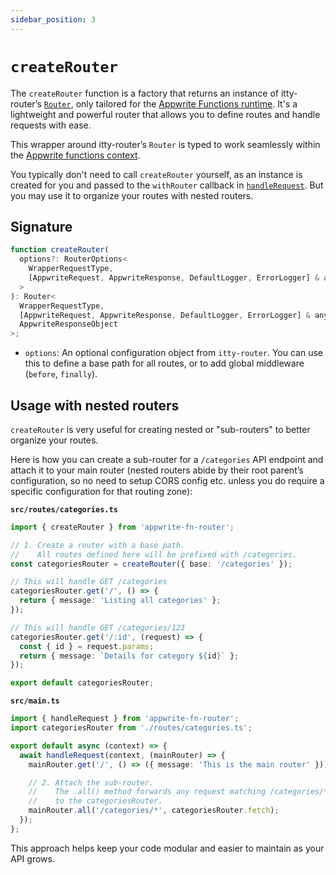 ```yaml
---
sidebar_position: 3
---
```


# `createRouter`

The `createRouter` function is a factory that returns an instance of itty-router’s [`Router`](https://itty.dev/itty-router/routers/), only tailored for the [Appwrite Functions runtime](https://appwrite.io/products/functions). It's a lightweight and powerful router that allows you to define routes and handle requests with ease.

This wrapper around itty-router’s `Router` is typed to work seamlessly within the [Appwrite functions context](https://appwrite.io/docs/products/functions/develop#context-object).

You typically don't need to call `createRouter` yourself, as an instance is created for you and passed to the `withRouter` callback in [`handleRequest`](./handleRequest.md). But you may use it to organize your routes with nested routers.

## Signature

```typescript
function createRouter(
  options?: RouterOptions<
    WrapperRequestType,
    [AppwriteRequest, AppwriteResponse, DefaultLogger, ErrorLogger] & any[]
  >
): Router<
  WrapperRequestType,
  [AppwriteRequest, AppwriteResponse, DefaultLogger, ErrorLogger] & any[],
  AppwriteResponseObject
>;
```

- `options`: An optional configuration object from `itty-router`. You can use this to define a base path for all routes, or to add global middleware (`before`, `finally`).

## Usage with nested routers

`createRouter` is very useful for creating nested or "sub-routers" to better organize your routes.

Here is how you can create a sub-router for a `/categories` API endpoint and attach it to your main router (nested routers abide by their root parent’s configuration, so no need to setup CORS config etc. unless you do require a specific configuration for that routing zone):

**`src/routes/categories.ts`**

```typescript
import { createRouter } from 'appwrite-fn-router';

// 1. Create a router with a base path.
//    All routes defined here will be prefixed with /categories.
const categoriesRouter = createRouter({ base: '/categories' });

// This will handle GET /categories
categoriesRouter.get('/', () => {
  return { message: 'Listing all categories' };
});

// This will handle GET /categories/123
categoriesRouter.get('/:id', (request) => {
  const { id } = request.params;
  return { message: `Details for category ${id}` };
});

export default categoriesRouter;
```

**`src/main.ts`**

```typescript
import { handleRequest } from 'appwrite-fn-router';
import categoriesRouter from './routes/categories.ts';

export default async (context) => {
  await handleRequest(context, (mainRouter) => {
    mainRouter.get('/', () => ({ message: 'This is the main router' }));

    // 2. Attach the sub-router.
    //    The .all() method forwards any request matching /categories/*
    //    to the categoriesRouter.
    mainRouter.all('/categories/*', categoriesRouter.fetch);
  });
};
```

This approach helps keep your code modular and easier to maintain as your API grows.

